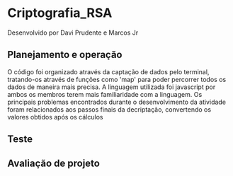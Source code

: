 # Criptografia_RSA
Desenvolvido por Davi Prudente e Marcos Jr
## Planejamento e operação
  O código foi organizado através da captação de dados pelo terminal, tratando-os através de funções como 'map' para poder percorrer todos os dados de maneira mais precisa. A linguagem utilizada foi javascript por ambos os membros terem mais familiaridade com a linguagem. Os principais problemas encontrados durante o desenvolvimento da atividade foram 
relacionados aos passos finais da decriptação, convertendo os valores obtidos após os cálculos 


## Teste




## Avaliação de projeto
